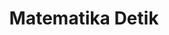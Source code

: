---
title: "Matematika Detik"
list_category: "Matematika Detik"
gagasan_url: "/gagasan-matematika-detik/"
cta_button_1_text: "Jelajahi Matematika Detik"
cta_button_2_text: "Lihat Kumpulan Artikel"
---